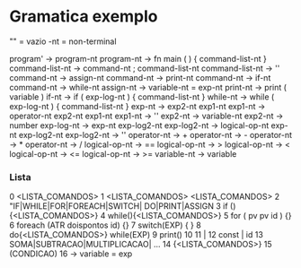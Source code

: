 # Gramatica exemplo

"" = vazio
-nt = non-terminal

program' -> program-nt
program-nt -> fn main ( ) { command-list-nt }
command-list-nt -> command-nt ; command-list-nt
command-list-nt -> ''
command-nt -> assign-nt
command-nt -> print-nt
command-nt -> if-nt
command-nt -> while-nt
assign-nt -> variable-nt = exp-nt
print-nt -> print ( variable ) 
if-nt -> if ( exp-log-nt ) { command-list-nt }
while-nt -> while ( exp-log-nt ) { command-list-nt }
exp-nt -> exp2-nt exp1-nt
exp1-nt -> operator-nt exp2-nt exp1-nt
exp1-nt -> '' 
exp2-nt -> variable-nt 
exp2-nt -> number 
exp-log-nt -> exp-nt exp-log2-nt
exp-log2-nt -> logical-op-nt exp-nt exp-log2-nt 
exp-log2-nt -> '' 
operator-nt -> +
operator-nt -> -
operator-nt -> *
operator-nt -> /
logical-op-nt -> ==
logical-op-nt -> > 
logical-op-nt -> < 
logical-op-nt -> <= 
logical-op-nt -> >= 
variable-nt -> variable


### Lista

0	<PROGRAMA>	<LISTA_COMANDOS>
1	<LISTA_COMANDOS>	<COMANDO><LISTA_COMANDOS>
2	<COMANDO>	"IF|WHILE|FOR|FOREACH|SWITCH|
DO|PRINT|ASSIGN
3	<IF>	if (<EXP>){<LISTA_COMANDOS>}
4	<WHILE>	while(<EXP>){<LISTA_COMANDOS>}
5	<FOR>	for (<ATRIBUICAO> pv <EXP> pv id <INCREMENTO>) {<LISTACOMANDOS>}
6	<FOREACH>	foreach (ATR doispontos id) {<LISTACOMANDOS>}
7	<SWITCH>	switch(EXP) {<CASE> <DEFAULT>}
8	<DO>	do{<LISTA_COMANDOS>} while(EXP)
9	<PRINT>	print(<str>)
10	<CONDICAO>	<EXP> <COMPARA> <EXP>
11	<EXP>	<EXP> <OPERA> <EXP> | <EXP2>
12	<EXP2>	const | id
13	<OPERA>	SOMA|SUBTRACAO|MULTIPLICACAO| ...
14	<BLOCO>	{<LISTA_COMANDOS>}
15	<CONDICAOBLOCO>	(CONDICAO)<BLOCO>
16  <ASSIGN> -> variable = exp
